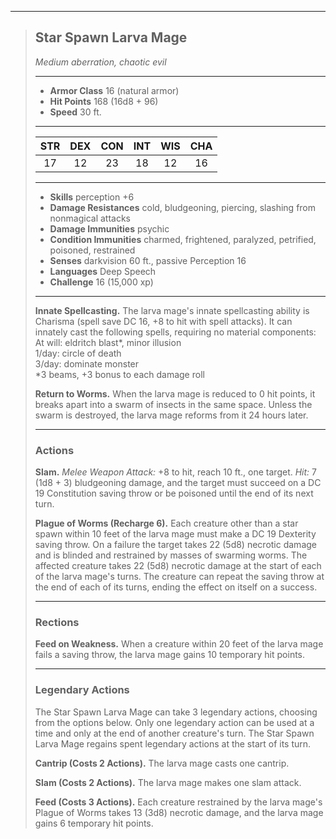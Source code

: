 ***
> ## Star Spawn Larva Mage
> *Medium aberration, chaotic evil*
> 
> ***
> 
> - **Armor Class** 16 (natural armor)
> - **Hit Points** 168 (16d8 + 96)
> - **Speed** 30 ft.
> 
> ***
> 
> |STR|DEX|CON|INT|WIS|CHA|
> |:---:|:---:|:---:|:---:|:---:|:---:|
> |17|12|23|18|12|16|
> 
> ***
> 
> - **Skills** perception +6
> - **Damage Resistances** cold, bludgeoning, piercing, slashing from nonmagical attacks
> - **Damage Immunities** psychic
> - **Condition Immunities** charmed, frightened, paralyzed, petrified, poisoned, restrained
> - **Senses** darkvision 60 ft., passive Perception 16
> - **Languages** Deep Speech
> - **Challenge** 16 (15,000 xp)
> 
> ***
> 
> **Innate Spellcasting.** The larva mage's innate spellcasting ability is Charisma (spell save DC 16, +8 to hit with spell attacks). It can innately cast the following spells, requiring no material components:  
> At will: eldritch blast*, minor illusion  
> 1/day: circle of death  
> 3/day: dominate monster  
> *3 beams, +3 bonus to each damage roll
> 
> **Return to Worms.** When the larva mage is reduced to 0 hit points, it breaks apart into a swarm of insects in the same space. Unless the swarm is destroyed, the larva mage reforms from it 24 hours later.
> 
> ***
> 
> ### Actions
> **Slam.** *Melee Weapon Attack:* +8 to hit, reach 10 ft., one target. *Hit:* 7 (1d8 + 3) bludgeoning damage, and the target must succeed on a DC 19 Constitution saving throw or be poisoned until the end of its next turn.
> 
> **Plague of Worms (Recharge 6).** Each creature other than a star spawn within 10 feet of the larva mage must make a DC 19 Dexterity saving throw. On a failure the target takes 22 (5d8) necrotic damage and is blinded and restrained by masses of swarming worms. The affected creature takes 22 (5d8) necrotic damage at the start of each of the larva mage's turns. The creature can repeat the saving throw at the end of each of its turns, ending the effect on itself on a success.
> 
> ***
> 
> ### Rections
> **Feed on Weakness.** When a creature within 20 feet of the larva mage fails a saving throw, the larva mage gains 10 temporary hit points.
> 
> ***
> 
> ### Legendary Actions
> The Star Spawn Larva Mage can take 3 legendary actions, choosing from the options below. Only one legendary action can be used at a time and only at the end of another creature's turn. The Star Spawn Larva Mage regains spent legendary actions at the start of its turn.
> 
> **Cantrip (Costs 2 Actions).** The larva mage casts one cantrip.
> 
> **Slam (Costs 2 Actions).** The larva mage makes one slam attack.
> 
> **Feed (Costs 3 Actions).** Each creature restrained by the larva mage's Plague of Worms takes 13 (3d8) necrotic damage, and the larva mage gains 6 temporary hit points.